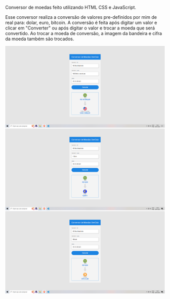 Conversor de moedas feito utilizando HTML CSS e JavaScript.

Esse conversor realiza a conversão de valores pre-definidos por mim de real para: dolar, euro, bitcoin.
A conversão é feita após digitar um valor e clicar em "Converter" ou após digitar o valor e trocar a moeda que será convertido.
Ao trocar a moeda de conversão, a imagem da bandeira e cifra da moeda também são trocados.

<img src="https://github.com/luanfreitas8779/conversor-de-moedas/blob/master/assets/download.png">
<img src="https://github.com/luanfreitas8779/conversor-de-moedas/blob/master/assets/download2.png">
<img src="https://github.com/luanfreitas8779/conversor-de-moedas/blob/master/assets/download3.png">

